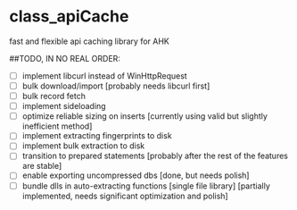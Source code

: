 # class_apiCache
fast and flexible api caching library for AHK


##TODO, IN NO REAL ORDER:
- [ ] implement libcurl instead of WinHttpRequest
- [ ] bulk download/import   [probably needs libcurl first]
- [ ] bulk record fetch
- [ ] implement sideloading
- [ ] optimize reliable sizing on inserts [currently using valid but slightly inefficient method]
- [ ] implement extracting fingerprints to disk
- [ ] implement bulk extraction to disk
- [ ] transition to prepared statements  [probably after the rest of the features are stable]
- [ ] enable exporting uncompressed dbs [done, but needs polish]
- [ ] bundle dlls in auto-extracting functions [single file library] [partially implemented, needs significant optimization and polish]
